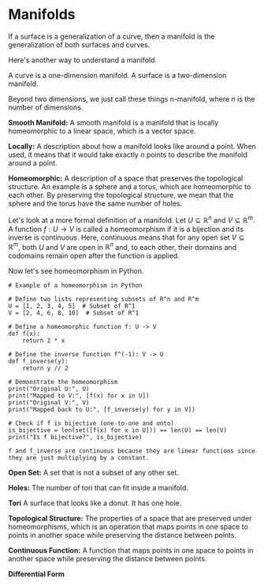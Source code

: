 # Manifolds

If a surface is a generalization of a curve, then a manifold is the generalization of both surfaces and curves.

Here's another way to understand a manifold.

A curve is a one-dimension manifold.
A surface is a two-dimension manifold.

Beyond two dimensions, we just call these things n-manifold, where $n$ is the number of dimensions.

**Smooth Manifold:** A smooth manifold is a manifold that is locally homeomorphic to a linear space, which is a vector space.

**Locally:** A description about how a manifold looks like around a point. When used, it means that it would take exactly $n$ points to describe the manifold around a point.

**Homeomorphic:** A description of a space that preserves the topological structure. An example is a sphere and a torus, which are homeomorphic to each other. By preserving the topological structure, we mean that the sphere and the torus have the same number of holes.

Let's look at a more formal definition of a manifold. Let $U \subseteq \mathbb{R}^n$ and $V \subseteq \mathbb{R}^m$. A function $f: U \to V$ is called a homeomorphism if it is a bijection and its inverse is continuous. Here, continuous means that for any open set $V \subseteq \mathbb{R}^m$, both $U$ and $V$ are open in $\mathbb{R}^n$ and, to each other, their domains and codomains remain open after the function is applied.

Now let's see homeomorphism in Python.



```
# Example of a homeomorphism in Python

# Define two lists representing subsets of R^n and R^m
U = [1, 2, 3, 4, 5]  # Subset of R^1
V = [2, 4, 6, 8, 10]  # Subset of R^1

# Define a homeomorphic function f: U -> V
def f(x):
    return 2 * x

# Define the inverse function f^(-1): V -> U
def f_inverse(y):
    return y // 2

# Demonstrate the homeomorphism
print("Original U:", U)
print("Mapped to V:", [f(x) for x in U])
print("Original V:", V)
print("Mapped back to U:", [f_inverse(y) for y in V])

# Check if f is bijective (one-to-one and onto)
is_bijective = len(set([f(x) for x in U])) == len(U) == len(V)
print("Is f bijective?", is_bijective)

f and f_inverse are continuous because they are linear functions since they are just multiplying by a constant.
```



**Open Set:** A set that is not a subset of any other set.

**Holes:** The number of tori that can fit inside a manifold.

**Tori** A surface that looks like a donut. It has one hole.

**Topological Structure:** The properties of a space that are preserved under homeomorphisms, which is an operation that maps points in one space to points in another space while preserving the distance between points.

**Continuous Function:** A function that maps points in one space to points in another space while preserving the distance between points.

**Differential Form**